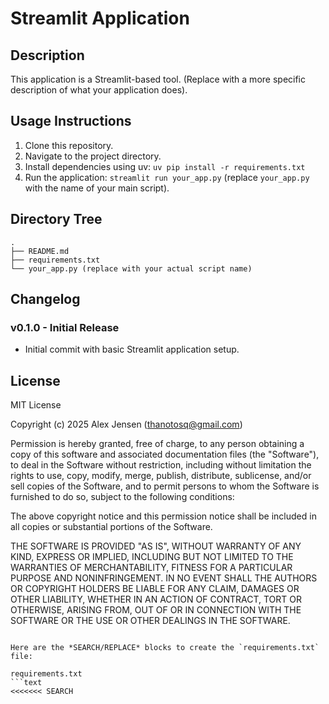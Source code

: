 # Streamlit Application

## Description

This application is a Streamlit-based tool. (Replace with a more specific description of what your application does).

## Usage Instructions

1.  Clone this repository.
2.  Navigate to the project directory.
3.  Install dependencies using uv: `uv pip install -r requirements.txt`
4.  Run the application: `streamlit run your_app.py` (replace `your_app.py` with the name of your main script).

## Directory Tree

```
.
├── README.md
├── requirements.txt
└── your_app.py (replace with your actual script name)
```

## Changelog

### v0.1.0 - Initial Release

*   Initial commit with basic Streamlit application setup.

## License

MIT License

Copyright (c) 2025 Alex Jensen (thanotosq@gmail.com)

Permission is hereby granted, free of charge, to any person obtaining a copy
of this software and associated documentation files (the "Software"), to deal
in the Software without restriction, including without limitation the rights
to use, copy, modify, merge, publish, distribute, sublicense, and/or sell
copies of the Software, and to permit persons to whom the Software is
furnished to do so, subject to the following conditions:

The above copyright notice and this permission notice shall be included in all
copies or substantial portions of the Software.

THE SOFTWARE IS PROVIDED "AS IS", WITHOUT WARRANTY OF ANY KIND, EXPRESS OR
IMPLIED, INCLUDING BUT NOT LIMITED TO THE WARRANTIES OF MERCHANTABILITY,
FITNESS FOR A PARTICULAR PURPOSE AND NONINFRINGEMENT. IN NO EVENT SHALL THE
AUTHORS OR COPYRIGHT HOLDERS BE LIABLE FOR ANY CLAIM, DAMAGES OR OTHER
LIABILITY, WHETHER IN AN ACTION OF CONTRACT, TORT OR OTHERWISE, ARISING FROM,
OUT OF OR IN CONNECTION WITH THE SOFTWARE OR THE USE OR OTHER DEALINGS IN THE
SOFTWARE.
```

Here are the *SEARCH/REPLACE* blocks to create the `requirements.txt` file:

requirements.txt
```text
<<<<<<< SEARCH
